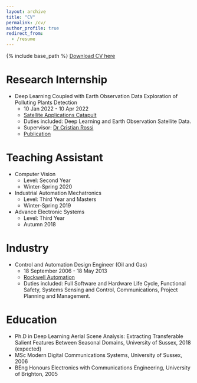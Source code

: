 ```yaml
---
layout: archive
title: "CV"
permalink: /cv/
author_profile: true
redirect_from:
  - /resume
---
```


{% include base_path %}
[Download CV here](https://github.com/gvsam7/gvsam7.github.io/blob/master/files/cv.pdf)

Research Internship
======
* Deep Learning Coupled with Earth Observation Data Exploration of Polluting Plants Detection
  * 10 Jan 2022 - 10 Apr 2022
  * [Satellite Applications Catapult](https://sa.catapult.org.uk/)
  * Duties included: Deep Learning and Earth Observation Satellite Data.
  * Supervisor: [Dr Cristian Rossi](https://ieeexplore.ieee.org/author/37590354100)
  * [Publication](https://ieeexplore.ieee.org/abstract/document/9883772)

Teaching Assistant
======
* Computer Vision
  * Level: Second Year
  * Winter-Spring 2020
* Industrial Automation Mechatronics
  * Level: Third Year and Masters
  * Winter-Spring 2019
* Advance Electronic Systems
  * Level: Third Year
  * Autumn 2018

Industry
======
* Control and Automation Design Engineer (Oil and Gas)
  * 18 September 2006 - 18 May 2013
  * [Rockwell Automation](https://www.rockwellautomation.com/en-us.html)
  * Duties included: Full Software and Hardware Life Cycle, Functional Safety, Systems Sensing and Control, Communications, Project Planning and Management.

Education
======
* Ph.D in Deep Learning Aerial Scene Analysis: Extracting Transferable Salient Features Between Seasonal Domains, University of Sussex, 2018 (expected)
* MSc Modern Digital Communications Systems, University of Sussex, 2006
* BEng Honours Electronics with Communications Engineering, University of Brighton, 2005


<!-- Work experience
======
* Summer 2015: Research Assistant
  * Github University
  * Duties included: Tagging issues
  * Supervisor: Professor Git

* Fall 2015: Research Assistant
  * Github University
  * Duties included: Merging pull requests
  * Supervisor: Professor Hub

Skills
======
* Skill 1
* Skill 2
  * Sub-skill 2.1
  * Sub-skill 2.2
  * Sub-skill 2.3
* Skill 3

Publications
======
  <ul>{% for post in site.publications %}
    {% include archive-single-cv.html %}
  {% endfor %}</ul>

Talks
======
  <ul>{% for post in site.talks %}
    {% include archive-single-talk-cv.html %}
  {% endfor %}</ul>

Teaching
======
  <ul>{% for post in site.teaching %}
    {% include archive-single-cv.html %}
  {% endfor %}</ul>

Service and leadership
======
* Currently signed in to 43 different slack teams -->
